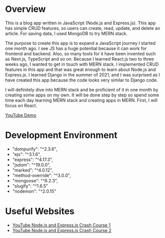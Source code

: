 # Overview

This is a blog app written in JavaScript (Node.js and Express.js).
This app has simple CRUD features, so users can create, read, update, and delete an article.
For saving data, I used MongoDB to try MERN stack.

The purpose to create this app is to expand a JavaScript journey I started one month ago.
I see JS has a huge potential because it can work for frontend and backend. Also, so many tools for it have been invented such as Next.js, TypeScript and so on. 
Because I learned React.js two to three weeks ago, I wanted to get in touch with MERN stack. I implemented CRUD features in this app and that was great enough to learn about Node.js and Express.js. I learned Django in the summer of 2021, and I was surprised as I have created this app because the code looks very similar to Django code. 

I will definitely dive into MERN stack and be proficient of it in one month by creating some apps on my own. It will be done step by step so spend some time each day learning MERN stack and creating apps in MERN. First, I will focus on React. 

[YouTube Demo](https://youtu.be/UHqW_XeH7Bs)

# Development Environment

- "dompurify": "^2.3.6",
- "ejs": "^3.1.6",
- "express": "^4.17.3",
- "jsdom": "^19.0.0",
- "marked": "^4.0.12",
- "method-override": "^3.0.0",
- "mongoose": "^6.2.3",
- "slugify": "^1.6.5"
- "nodemon": "^2.0.15"


# Useful Websites

- [YouTube Node.js and Express.js Crash Course 1](https://youtu.be/1NrHkjlWVhM)
- [YouTube Node.js and Express.js Crash Course 2](https://youtu.be/2LUdnb-mls0)

